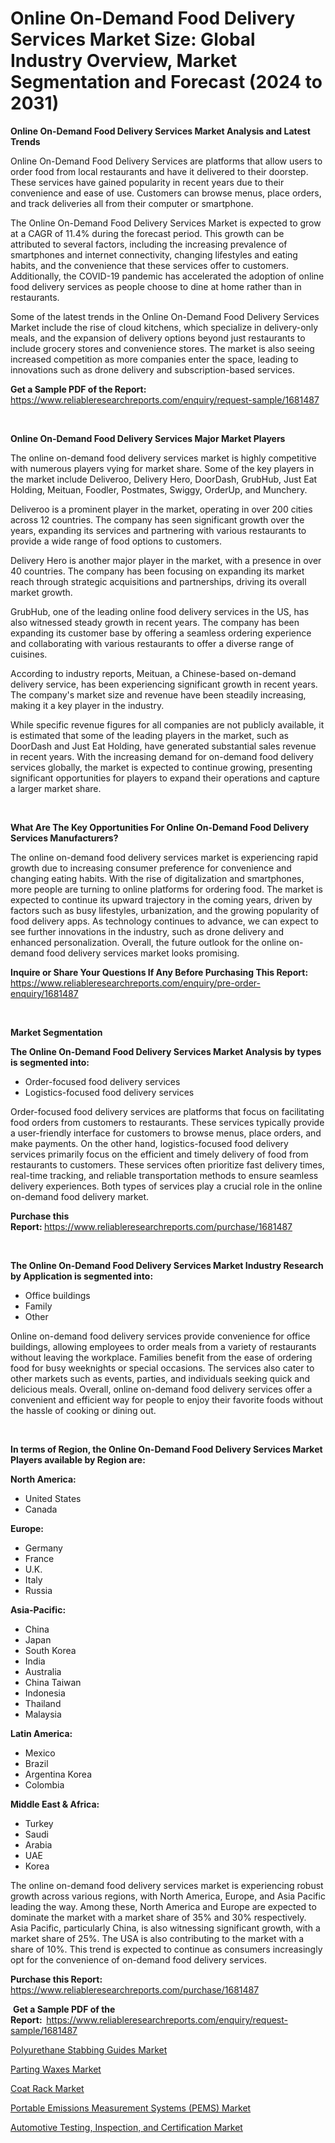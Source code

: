 <p><h1>Online On-Demand Food Delivery Services Market Size: Global Industry Overview, Market Segmentation and Forecast (2024 to 2031)</h1></p><p><strong>Online On-Demand Food Delivery Services Market Analysis and Latest Trends</strong></p>
<p><p>Online On-Demand Food Delivery Services are platforms that allow users to order food from local restaurants and have it delivered to their doorstep. These services have gained popularity in recent years due to their convenience and ease of use. Customers can browse menus, place orders, and track deliveries all from their computer or smartphone.</p><p>The Online On-Demand Food Delivery Services Market is expected to grow at a CAGR of 11.4% during the forecast period. This growth can be attributed to several factors, including the increasing prevalence of smartphones and internet connectivity, changing lifestyles and eating habits, and the convenience that these services offer to customers. Additionally, the COVID-19 pandemic has accelerated the adoption of online food delivery services as people choose to dine at home rather than in restaurants.</p><p>Some of the latest trends in the Online On-Demand Food Delivery Services Market include the rise of cloud kitchens, which specialize in delivery-only meals, and the expansion of delivery options beyond just restaurants to include grocery stores and convenience stores. The market is also seeing increased competition as more companies enter the space, leading to innovations such as drone delivery and subscription-based services.</p></p>
<p><strong>Get a Sample PDF of the Report:&nbsp;</strong> <a href="https://www.reliableresearchreports.com/enquiry/request-sample/1681487">https://www.reliableresearchreports.com/enquiry/request-sample/1681487</a></p>
<p>&nbsp;</p>
<p><strong>Online On-Demand Food Delivery Services Major Market Players</strong></p>
<p><p>The online on-demand food delivery services market is highly competitive with numerous players vying for market share. Some of the key players in the market include Deliveroo, Delivery Hero, DoorDash, GrubHub, Just Eat Holding, Meituan, Foodler, Postmates, Swiggy, OrderUp, and Munchery.</p><p>Deliveroo is a prominent player in the market, operating in over 200 cities across 12 countries. The company has seen significant growth over the years, expanding its services and partnering with various restaurants to provide a wide range of food options to customers.</p><p>Delivery Hero is another major player in the market, with a presence in over 40 countries. The company has been focusing on expanding its market reach through strategic acquisitions and partnerships, driving its overall market growth.</p><p>GrubHub, one of the leading online food delivery services in the US, has also witnessed steady growth in recent years. The company has been expanding its customer base by offering a seamless ordering experience and collaborating with various restaurants to offer a diverse range of cuisines.</p><p>According to industry reports, Meituan, a Chinese-based on-demand delivery service, has been experiencing significant growth in recent years. The company's market size and revenue have been steadily increasing, making it a key player in the industry.</p><p>While specific revenue figures for all companies are not publicly available, it is estimated that some of the leading players in the market, such as DoorDash and Just Eat Holding, have generated substantial sales revenue in recent years. With the increasing demand for on-demand food delivery services globally, the market is expected to continue growing, presenting significant opportunities for players to expand their operations and capture a larger market share.</p></p>
<p>&nbsp;</p>
<p><strong>What Are The Key Opportunities For Online On-Demand Food Delivery Services Manufacturers?</strong></p>
<p><p>The online on-demand food delivery services market is experiencing rapid growth due to increasing consumer preference for convenience and changing eating habits. With the rise of digitalization and smartphones, more people are turning to online platforms for ordering food. The market is expected to continue its upward trajectory in the coming years, driven by factors such as busy lifestyles, urbanization, and the growing popularity of food delivery apps. As technology continues to advance, we can expect to see further innovations in the industry, such as drone delivery and enhanced personalization. Overall, the future outlook for the online on-demand food delivery services market looks promising.</p></p>
<p><strong>Inquire or Share Your Questions If Any Before Purchasing This Report:</strong> <a href="https://www.reliableresearchreports.com/enquiry/pre-order-enquiry/1681487">https://www.reliableresearchreports.com/enquiry/pre-order-enquiry/1681487</a></p>
<p>&nbsp;</p>
<p><strong>Market Segmentation</strong></p>
<p><strong>The Online On-Demand Food Delivery Services Market Analysis by types is segmented into:</strong></p>
<p><ul><li>Order-focused food delivery services</li><li>Logistics-focused food delivery services</li></ul></p>
<p><p>Order-focused food delivery services are platforms that focus on facilitating food orders from customers to restaurants. These services typically provide a user-friendly interface for customers to browse menus, place orders, and make payments. On the other hand, logistics-focused food delivery services primarily focus on the efficient and timely delivery of food from restaurants to customers. These services often prioritize fast delivery times, real-time tracking, and reliable transportation methods to ensure seamless delivery experiences. Both types of services play a crucial role in the online on-demand food delivery market.</p></p>
<p><strong>Purchase this Report:&nbsp;</strong><a href="https://www.reliableresearchreports.com/purchase/1681487">https://www.reliableresearchreports.com/purchase/1681487</a></p>
<p>&nbsp;</p>
<p><strong>The Online On-Demand Food Delivery Services Market Industry Research by Application is segmented into:</strong></p>
<p><ul><li>Office buildings</li><li>Family</li><li>Other</li></ul></p>
<p><p>Online on-demand food delivery services provide convenience for office buildings, allowing employees to order meals from a variety of restaurants without leaving the workplace. Families benefit from the ease of ordering food for busy weeknights or special occasions. The services also cater to other markets such as events, parties, and individuals seeking quick and delicious meals. Overall, online on-demand food delivery services offer a convenient and efficient way for people to enjoy their favorite foods without the hassle of cooking or dining out.</p></p>
<p>&nbsp;</p>
<p><strong>In terms of Region, the Online On-Demand Food Delivery Services Market Players available by Region are:</strong></p>
<p>
    <p> <strong> North America: </strong>
        <ul>
            <li>United States</li>
            <li>Canada</li>
        </ul>
        </p> 
    <p> <strong> Europe: </strong>
        <ul>
            <li>Germany</li>
            <li>France</li>
            <li>U.K.</li>
            <li>Italy</li>
            <li>Russia</li>
        </ul>
        </p> 
    <p> <strong> Asia-Pacific: </strong>
        <ul>
            <li>China</li>
            <li>Japan</li>
            <li>South Korea</li>
            <li>India</li>
            <li>Australia</li>
            <li>China Taiwan</li>
            <li>Indonesia</li>
            <li>Thailand</li>
            <li>Malaysia</li>
        </ul>
        </p> 
    <p> <strong> Latin America: </strong>
        <ul>
            <li>Mexico</li>
            <li>Brazil</li>
            <li>Argentina Korea</li>
            <li>Colombia</li>
        </ul>
        </p> 
    <p> <strong> Middle East & Africa: </strong>
        <ul>
            <li>Turkey</li>
            <li>Saudi</li>
            <li>Arabia</li>
            <li>UAE</li>
            <li>Korea</li>
        </ul>
    </p>
    </p>
<p><p>The online on-demand food delivery services market is experiencing robust growth across various regions, with North America, Europe, and Asia Pacific leading the way. Among these, North America and Europe are expected to dominate the market with a market share of 35% and 30% respectively. Asia Pacific, particularly China, is also witnessing significant growth, with a market share of 25%. The USA is also contributing to the market with a share of 10%. This trend is expected to continue as consumers increasingly opt for the convenience of on-demand food delivery services.</p></p>
<p><strong>Purchase this Report: </strong><a href="https://www.reliableresearchreports.com/purchase/1681487">https://www.reliableresearchreports.com/purchase/1681487</a></p>
<p>&nbsp;<strong>Get a Sample PDF of the Report:&nbsp;&nbsp;</strong><a href="https://www.reliableresearchreports.com/enquiry/request-sample/1681487">https://www.reliableresearchreports.com/enquiry/request-sample/1681487</a></p>
<p><strong></strong></p>
<p><p><a href="https://issuu.com/reportprime-2/docs/polyurethane-stabbing-guides-market-size-2030.pptx">Polyurethane Stabbing Guides Market</a></p><p><a href="https://issuu.com/reportprime-2/docs/parting-waxes-market-size-2030.pptx">Parting Waxes Market</a></p><p><a href="https://github.com/prosalinda88/Market-Research-Report-List-3/blob/main/coat-rack-market.md">Coat Rack Market</a></p><p><a href="https://github.com/bobicer/Market-Research-Report-List-2/blob/main/portable-emissions-measurement-systems-pems-market.md">Portable Emissions Measurement Systems (PEMS) Market</a></p><p><a href="https://github.com/globismark/Market-Research-Report-List-2/blob/main/automotive-testing-inspection-and-certification-market.md">Automotive Testing, Inspection, and Certification Market</a></p></p>
